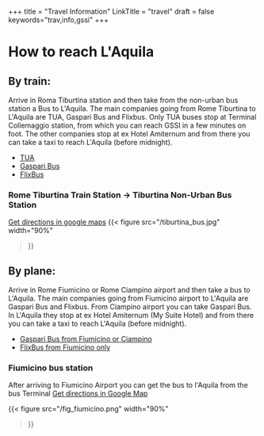 +++
title = "Travel Information"
LinkTitle = "travel"
draft = false
keywords="trav,info,gssi"
+++

# How to reach L'Aquila
## By train: 
Arrive in Roma Tiburtina station and then take from the non-urban bus station a Bus to L'Aquila.
The main companies going from Rome Tiburtina to L'Aquila are TUA, Gaspari Bus and Flixbus. Only TUA buses stop at Terminal Collemaggio station, from which you can reach GSSI in a few minutes on foot. The other companies stop at ex Hotel Amiternum and from there you can take a taxi to reach L'Aquila (before midnight).

* [TUA](https://www.tuabruzzo.it/)
* [Gaspari Bus](https://www.gasparionline.it/en/)
* [FlixBus](https://www.flixbus.com/?noRedirect=true)

### Rome Tiburtina Train Station -> Tiburtina Non-Urban Bus Station
[Get directions in google maps](https://www.google.com/maps/dir//Roma+Tiburtina+Autostazione/@41.90948,12.4469117,12z?entry=ttu&g_ep=EgoyMDI0MTAwMS4wIKXMDSoASAFQAw%3D%3D)
{{< figure src="/tiburtina_bus.jpg" 
width="90%"
>}}


## By plane: 

Arrive in Rome Fiumicino or Rome Ciampino airport and then take a bus to L'Aquila. The main companies going from Fiumicino airport to L'Aquila are Gaspari Bus and Flixbus. From Ciampino airport you can take Gaspari Bus. In L'Aquila they stop at ex Hotel Amiternum (My Suite Hotel) and from there you can take a taxi to reach L'Aquila (before midnight).


* [Gaspari Bus from Fiumicino or Ciampino](https://www.gasparionline.it/en/)
* [FlixBus from Fiumicino only](https://www.flixbus.com/?noRedirect=true)

### Fiumicino bus station

After arriving to Fiumicino Airport you can get the bus to l'Aquila from the bus Terminal
[Get directions in Google Map](https://www.google.com/maps/dir//Rome+Fiumicino+Airport+Terminal+3,+Via+dell'Aeroporto+di+Fiumicino,+320,+00054+Fiumicino+RM,+Italy/@41.7939524,12.2489403,17z/data=!3m1!5s0x1325fa0ac56f2643:0xb22ccd0fd772f008!4m9!4m8!1m0!1m5!1m1!1s0x1325fa7491f862f9:0x64d5de105eb204d7!2m2!1d12.2501391!2d41.7945045!3e2?entry=ttu&g_ep=EgoyMDI1MDEwNi4xIKXMDSoASAFQAw%3D%3D)

{{< figure src="/fig_fiumicino.png" 
width="90%"
>}}


